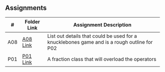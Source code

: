 ## Assignments

|  #  | Folder Link | Assignment Description |
| :-: | ----------- | ---------------------- |
|  A08  |  [A08 Link](https://github.com/EduardoMSU/OOP-2143/blob/main/Assignments/08-P02B/knucklebones)  |  List out details that could be used for a knucklebones game and is a rough outline for P02  |
|  P01  |  [P01 Link](https://github.com/EduardoMSU/OOP-2143/tree/main/Assignments/P01)  |  A fraction class that will overload the operators  |
